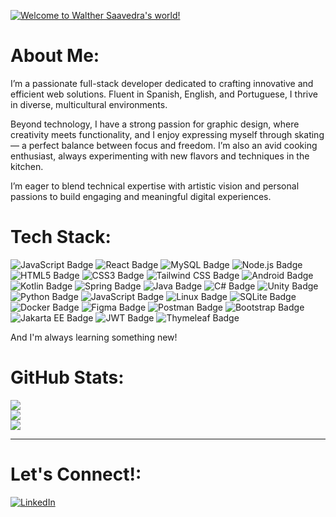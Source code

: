 [![Welcome to Walther Saavedra's world! ](https://pimp-my-readme-next.vercel.app/api/sliding-text?emojis=1f9d1-200d-1f4bb&text=Welcome%20to%20Walther%20Saavedra%27s%20world%21%20)](https://pimp-my-readme-next.vercel.app)

# About Me:

I’m a passionate full-stack developer dedicated to crafting innovative and efficient web solutions. Fluent in Spanish, English, and Portuguese, I thrive in diverse, multicultural environments.

Beyond technology, I have a strong passion for graphic design, where creativity meets functionality, and I enjoy expressing myself through skating — a perfect balance between focus and freedom. I’m also an avid cooking enthusiast, always experimenting with new flavors and techniques in the kitchen.

I’m eager to blend technical expertise with artistic vision and personal passions to build engaging and meaningful digital experiences.

# Tech Stack:

  ![JavaScript Badge](https://img.shields.io/badge/JavaScript-F7DF1E.svg?style=for-the-badge&logo=JavaScript&logoColor=black)
  ![React Badge](https://img.shields.io/badge/React-61DAFB.svg?style=for-the-badge&logo=React&logoColor=black)
  ![MySQL Badge](https://img.shields.io/badge/MySQL-4479A1.svg?style=for-the-badge&logo=MySQL&logoColor=white)
  ![Node.js Badge](https://img.shields.io/badge/Node.js-5FA04E.svg?style=for-the-badge&logo=nodedotjs&logoColor=white)
  ![HTML5 Badge](https://img.shields.io/badge/HTML5-E34F26.svg?style=for-the-badge&logo=HTML5&logoColor=white)
  ![CSS3 Badge](https://img.shields.io/badge/CSS3-1572B6.svg?style=for-the-badge&logo=CSS3&logoColor=white)
  ![Tailwind CSS Badge](https://img.shields.io/badge/Tailwind%20CSS-06B6D4.svg?style=for-the-badge&logo=Tailwind-CSS&logoColor=white)
  ![Android Badge](https://img.shields.io/badge/Android-3DDC84?style=for-the-badge&logo=android&logoColor=white)
  ![Kotlin Badge](https://img.shields.io/badge/Kotlin-7F52FF?style=for-the-badge&logo=kotlin&logoColor=white)
  ![Spring Badge](https://img.shields.io/badge/Spring-6DB33F?style=for-the-badge&logo=spring&logoColor=white)
  ![Java Badge](https://img.shields.io/badge/Java-ED8B00?style=for-the-badge&logo=java&logoColor=white)
  ![C# Badge](https://img.shields.io/badge/C%23-239120?style=for-the-badge&logo=c-sharp&logoColor=white)
  ![Unity Badge](https://img.shields.io/badge/Unity-222C37?style=for-the-badge&logo=unity&logoColor=white)
  ![Python Badge](https://img.shields.io/badge/Python-3776AB?style=for-the-badge&logo=python&logoColor=white)
  ![JavaScript Badge](https://img.shields.io/badge/JavaScript-F7DF1E?style=for-the-badge&logo=javascript&logoColor=black)
  ![Linux Badge](https://img.shields.io/badge/Linux-FCC624?style=for-the-badge&logo=linux&logoColor=black)
  ![SQLite Badge](https://img.shields.io/badge/SQLite-07405E?style=for-the-badge&logo=sqlite&logoColor=white)
  ![Docker Badge](https://img.shields.io/badge/Docker-2496ED?style=for-the-badge&logo=docker&logoColor=white)
  ![Figma Badge](https://img.shields.io/badge/Figma-F24E1E?style=for-the-badge&logo=figma&logoColor=white)
  ![Postman Badge](https://img.shields.io/badge/Postman-FF6C37?style=for-the-badge&logo=postman&logoColor=white)
  ![Bootstrap Badge](https://img.shields.io/badge/Bootstrap-7952B3?style=for-the-badge&logo=bootstrap&logoColor=white)
  ![Jakarta EE Badge](https://img.shields.io/badge/Jakarta%20EE-000000?style=for-the-badge&logo=jakartaee&logoColor=white)
  ![JWT Badge](https://img.shields.io/badge/JWT-000000?style=for-the-badge&logo=JSON%20web%20tokens&logoColor=white)
  ![Thymeleaf Badge](https://img.shields.io/badge/Thymeleaf-005C0F?style=for-the-badge&logo=thymeleaf&logoColor=white)


And I'm always learning something new!

# GitHub Stats:

![](https://github-readme-stats.vercel.app/api?username=cronoxxxx&theme=dark&hide_border=false&include_all_commits=false&count_private=false)<br/>
![](https://nirzak-streak-stats.vercel.app/?user=cronoxxxx&theme=dark&hide_border=false)<br/>
![](https://github-readme-stats.vercel.app/api/top-langs/?username=cronoxxxx&theme=dark&hide_border=false&include_all_commits=false&count_private=false&layout=compact)

---

# Let's Connect!:

[![LinkedIn](https://pimp-my-readme-next.vercel.app/api/social-media?social=LinkedIn)](https://www.linkedin.com/in/walther-saavedra/)
